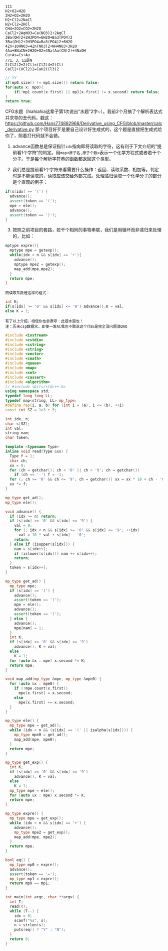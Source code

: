 ```
111
H2+O2=H2O
2H2+O2=2H2O
H2+Cl2=2NaCl
H2+Cl2=2HCl
CH4+2O2=CO2+2H2O
CaCl2+2AgNO3=Ca(NO3)2+2AgCl
3Ba(OH)2+2H3PO4=6H2O+Ba3(PO4)2
3Ba(OH)2+2H3PO4=Ba3(PO4)2+6H2O
4Zn+10HNO3=4Zn(NO3)2+NH4NO3+3H2O
4Au+8NaCN+2H2O+O2=4Na(Au(CN)2)+4NaOH
Cu+As=Cs+Au
//1、3、11是N
2(Cl2)2+2(Cl)=(Cl2)4+2(Cl)
CaCl2+(HCl2)2=CaH2(Cl3)2
```

```cpp
// YY
if(mp0.size() != mp1.size()) return false;
for(auto x: mp0){
    if(!mp1.count(x.first) || mp1[x.first] != x.second) return false;
}
return true;
```

CFG水题（hiahiahia这辈子第1次说出“水题”2字~）。我前2个月搞了个解析表达式并求导的丑代码，戳这：
https://github.com/Hans774882968/Derivative_using_CFG/blob/master/calc_derivative.py
那个项目好歹是要自己设计好生成式的，这个题是直接把生成式给你了，照着打代码就不会错。

1. advance函数总是保证指针`idx`指向即将读取的字符，这有利于下文介绍的“提前看1个字符”的判定。用`map<原子名,原子个数>`表示一个化学方程式或者若干个分子。于是每个解析字符串的函数都返回这个类型。

2. 我们总是提前看1个字符来看需要什么操作：返回、读取系数、相加等。判定时是不能读取的，读取应该交给外部完成。处理递归读取一个化学分子的部分是个直观的例子：
```cpp
if(s[idx] == '(') {
  advance();
  assert(token == '(');
  mpe = ele();
  advance();
  assert(token == ')');
}
```
3. 按照之前项目的套路，若干个相同的事物串联，我们是用循环而非递归来处理的，比如：

```cpp
mptype expre(){
  mptype mpe = getexp();
  while(idx < n && s[idx] == '+'){
    advance();
    mptype mpe2 = getexp();
    map_add(mpe,mpe2);
  }
  return mpe;
}
```

    而读取系数是这样的格式：

```cpp
int K;
if(s[idx] >= '0' && s[idx] <= '9') advance(),K = val;
else K = 1;
```

    有了以上介绍，相信你也会直呼：此题水题也！
    注：历来csp数据水，即使一发AC我也不敢说这个代码是完全没问题滴QAQ

```cpp
#include <iostream>
#include <cstdio>
#include <cstring>
#include <string>
#include <vector>
#include <cmath>
#include <queue>
#include <map>
#include <set>
#include <cassert>
#include <algorithm>
// #include <bits/stdc++.h>
using namespace std;
typedef long long LL;
typedef map<string, LL> mp_type;
#define rep(i, a, b) for (int i = (a); i <= (b); ++i)
const int SZ = 1e3 + 5;

int idx, n;
char s[SZ];
int val;
string nam;
char token;

template <typename Type>
inline void read(Type &xx) {
  Type f = 1;
  char ch;
  xx = 0;
  for (ch = getchar(); ch < '0' || ch > '9'; ch = getchar())
    if (ch == '-') f = -1;
  for (; ch >= '0' && ch <= '9'; ch = getchar()) xx = xx * 10 + ch - '0';
  xx *= f;
}

mp_type get_ad();
mp_type ele();

void advance() {
  if (idx >= n) return;
  if (s[idx] >= '0' && s[idx] <= '9') {
    val = 0;
    for (; idx < n && s[idx] >= '0' && s[idx] <= '9'; ++idx)
      val = 10 * val + s[idx] - '0';
    return;
  } else if (isupper(s[idx])) {
    nam = s[idx++];
    if (islower(s[idx])) nam += s[idx++];
    return;
  }
  token = s[idx++];
}

mp_type get_ad() {
  mp_type mpe;
  if (s[idx] == '(') {
    advance();
    assert(token == '(');
    mpe = ele();
    advance();
    assert(token == ')');
  } else {
    advance();
    mpe[nam] = 1;
  }
  int K;
  if (s[idx] >= '0' && s[idx] <= '9')
    advance(), K = val;
  else
    K = 1;
  for (auto &x : mpe) x.second *= K;
  return mpe;
}

void map_add(mp_type &mpe, mp_type &mpe0) {
  for (auto &x : mpe0) {
    if (!mpe.count(x.first))
      mpe[x.first] = x.second;
    else
      mpe[x.first] += x.second;
  }
}

mp_type ele() {
  mp_type mpe = get_ad();
  while (idx < n && (s[idx] == '(' || isalpha(s[idx]))) {
    mp_type mpe0 = get_ad();
    map_add(mpe, mpe0);
  }
  return mpe;
}

mp_type get_exp() {
  int K;
  if (s[idx] >= '0' && s[idx] <= '9')
    advance(), K = val;
  else
    K = 1;
  mp_type mpe = ele();
  for (auto &x : mpe) x.second *= K;
  return mpe;
}

mp_type expre() {
  mp_type mpe = get_exp();
  while (idx < n && s[idx] == '+') {
    advance();
    mp_type mpe2 = get_exp();
    map_add(mpe, mpe2);
  }
  return mpe;
}

bool eq() {
  mp_type mp0 = expre();
  advance();
  assert(token == '=');
  mp_type mp1 = expre();
  return mp0 == mp1;
}

int main(int argc, char **argv) {
  int T;
  read(T);
  while (T--) {
    idx = 0;
    scanf("%s", s);
    n = strlen(s);
    puts(eq() ? "Y" : "N");
  }
  return 0;
}
```

